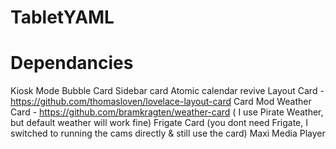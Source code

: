 # TabletYAML

# Dependancies 
Kiosk Mode
Bubble Card 
Sidebar card 
Atomic calendar revive
Layout Card - https://github.com/thomasloven/lovelace-layout-card 
Card Mod
Weather Card - https://github.com/bramkragten/weather-card 
( I use Pirate Weather, but default weather will work fine) 
Frigate Card (you dont need Frigate, I switched to running the cams directly & still use the card) 
Maxi Media Player 
